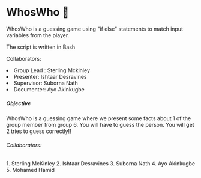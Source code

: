 # WhosWho :clown_face:

WhosWho is a guessing game using "if else" statements to match input variables from the player.

The script is written in Bash


Collaborators:
<li> Group Lead : Sterling Mckinley </li>

<li> Presenter: Ishtaar Desravines </li>

<li> Supervisor: Suborna Nath </li>

<li> Documenter: Ayo Akinkugbe </li>

<h5>Objective</h5>
WhosWho is a guessing game where we present some facts about 1 of the group member from group 6. You will have to guess the person. You will get 2 tries to guess correctly!!

<h6>Collaborators:</h6>
1. Sterling McKinley
2. Ishtaar Desravines
3. Suborna Nath
4. Ayo Akinkugbe
5. Mohamed Hamid

